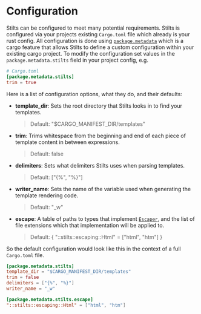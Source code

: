 # Configuration

Stilts can be configured to meet many potential requirements. Stilts is
configured via your projects existing `Cargo.toml` file which already is
your rust config. All configuration is done using [`package.metadata`](https://doc.rust-lang.org/cargo/reference/manifest.html#the-metadata-table)
which is a cargo feature that allows Stilts to define a custom configuration
within your existing cargo project. To modify the configuration set values
in the `package.metadata.stilts` field in your project config, e.g.

```toml
# Cargo.toml
[package.metadata.stilts]
trim = true
```


Here is a list of configuration options, what they do, and their defaults:
- **template_dir**: Sets the root directory that Stilts looks in to find your templates.
  > Default: "$CARGO_MANIFEST_DIR/templates"
- **trim**: Trims whitespace from the beginning and end of each piece of template content
  in between expressions.
  > Default: false
- **delimiters**: Sets what delimiters Stilts uses when parsing templates.
  > Default: ["{%", "%}"]
- **writer_name**: Sets the name of the variable used when generating the template rendering code.
  > Default: "_w"
- **escape**: A table of paths to types that implement [`Escaper`](https://docs.rs/stilts/latest/stilts/escaping/trait.Escaper.html),
  and the list of file extensions which that implementation will be applied to.
  > Default: { "::stilts::escaping::Html" = ["html", "htm"] }


So the default configuration would look like this in the context of a full `Cargo.toml` file.
```toml
[package.metadata.stilts]
template_dir = "$CARGO_MANIFEST_DIR/templates"
trim = false
delimiters = ["{%", "%}"]
writer_name = "_w"

[package.metadata.stilts.escape]
"::stilts::escaping::Html" = ["html", "htm"]
```
